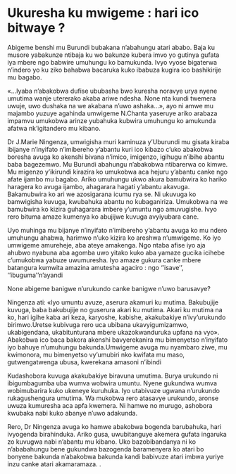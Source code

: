 # Ukuresha ku mwigeme : hari ico bitwaye ?

Abigeme benshi mu Burundi bubakana n’abahungu atari ababo. Baja ku musore yabakunze ntibaja ku wo bakunze kubera imvo yo gutinya gufata iya mbere ngo babwire umuhungu ko bamukunda. Ivyo vyose bigaterwa n’indero yo ku ziko bahabwa bacaruka kuko ibabuza kugira ico bashikirije mu bagabo.

«…Iyaba n’abakobwa dufise ububasha bwo kuresha noravye urya nyene umutima wanje utererako akaba ariwe ndesha. None nta kundi twemera uwuje, uwo dushaka na we akabana n’uwo ashaka…», ayo ni amwe mu majambo yuzuye agahinda umwigeme N.Chanta yaseruye ariko arabaza impamvu umukobwa arinze yubahuka kubwira umuhungu ko amukunda afatwa nk’igitandero mu kibano.

Dr J.Marie Ningenza, umwigisha muri kaminuza y’Uburundi mu gisata kiraba ibijanye n’inyifato n’imibereho y’abantu kuri ico kibazo c’uko abakobwa boresha avuga ko akenshi bivana n’imico, imigenzo, igihugu n’ibihe abantu baba bagezemwo. Mu Burundi abahungu n’abakobwa ntibarerwa co kimwe. Mu migenzo y’ikirundi kirazira ko umukobwa aca hejuru y’abantu canke ngo afate ijambo mu bagabo. Ariko umuhungu ukwo akura bamubwira ko hariko haragera ko avuga ijambo, ahagarara hagati y’abantu akavuga. Bakamubwira ko ari we azosigarana icumu rya se. Ni ukuvuga ko bamwigisha kuvuga, kwubahuka abantu no kubaganiriza. Umukobwa na we bamubwira ko kizira guhagarara imbere y’umuntu ngo amuvugishe. Ivyo rero bituma amaze kumenya ko abujijwe kuvuga avyiyubara cane.

Uyo muhinga mu bijanye n’inyifato n’imibereho y’abantu avuga ko mu ndero umuhungu ahabwa, harimwo n’uko kizira ko areshwa n’umwigeme. Ko iyo umwigeme amureheje, aba ateye amakenga. Ngo ntaba afise iyo aja ahubwo nyabuna aba agomba uwo yitako kuko aba yamaze gucika icihebe c’umukobwa yabuze uwumuresha. Iyo amaze gukura canke mbere batangura kumwita amazina amutesha agaciro : ngo ‘’isave’’, ‘’ibuguma’’n’ayandi

None abigeme banigwe n’urukundo canke banigwe n’uwo barusavye?

Ningenza ati: «Iyo umuntu avuze, aserura akamuri ku mutima. Bakubujije kuvuga, baba bakubujije no guserura akari ku mutima. Akari ku mutima na ko, hari igihe kaba ari keza, karyoshe, kabishe, akakubakiye n’ivy’urukundo birimwo.Uretse kubivuga rero uca ubibana ukavyigumizamwo, ukabigendana, ukabitunturana mbere ukazokwanduruka upfana na vyo». Abakobwa ico baca bakora akenshi bavyerekanira mu bimenyetso n’inyifato iyo bahuye n’umuhungu bakunda.Umwigeme avuga mu nyambaro ziwe, mu kwimonora, mu bimenyetso vy’umubiri nko kwifata mu maso, gutwengatwenga ubusa, kwerekana amasoni n’ibindi

Kudashobora kuvuga akakubakiye biravuna umutima. Burya urukundo ni ibigumbagumba uba wumva wobwira umuntu. Nyene gukundwa wumva wobimubarira kuko ukeneye kuruhuka. Iyo utabivuze ugwana n’urukundo rukagushengura umutima. Wa mukobwa rero atasavye urukundo, aronse uwuza kumuresha aca apfa kwemera. Ni hamwe no murugo, ashobora kwubaka nabi kuko abanye n’uwo adakunda.

Rero, Dr Ningenza avuga ko hamwe abakobwa bogenda barubahuka, hari ivyogenda birahinduka. Ariko gusa, uwubitanguye akemera gufata ingaruka zo kuvugwa nabi n’abantu mu kibano. Uko bazobibandanya ni ko n’ababahungu bene gukundwa bazogenda baramenyera ko atari bo bonyene bakunda n’abakobwa bakunda kandi babivuze atari imbwa yuriye inzu canke atari akamaramaza. .